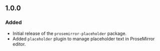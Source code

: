 ## 1.0.0

### Added

- Initial release of the `prosemirror-placeholder` package.
- Added `placeholder` plugin to manage placeholder text in ProseMirror editor.
